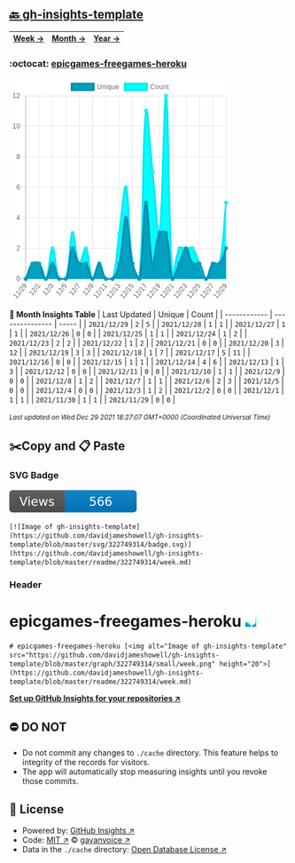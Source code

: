 ## [🔙 gh-insights-template](https://github.com/davidjameshowell/gh-insights-template)
| [**Week →**](https://github.com/davidjameshowell/gh-insights-template/blob/master/readme/322749314/week.md) | [**Month →**](https://github.com/davidjameshowell/gh-insights-template/blob/master/readme/322749314/month.md) | [**Year →**](https://github.com/davidjameshowell/gh-insights-template/blob/master/readme/322749314/year.md) |
 | ------------ | --------------- | ----- |

### :octocat: [epicgames-freegames-heroku](https://github.com/davidjameshowell/epicgames-freegames-heroku)
![Image of gh-insights-template](https://github.com/davidjameshowell/gh-insights-template/blob/master/graph/322749314/large/month.png)

**:calendar: Month Insights Table**
| Last Updated | Unique | Count |
 | ------------ | --------------- | ----- |
 | `2021/12/29` |  `2` | `5` |
 | `2021/12/28` |  `1` | `1` |
 | `2021/12/27` |  `1` | `1` |
 | `2021/12/26` |  `0` | `0` |
 | `2021/12/25` |  `1` | `1` |
 | `2021/12/24` |  `1` | `2` |
 | `2021/12/23` |  `2` | `2` |
 | `2021/12/22` |  `1` | `2` |
 | `2021/12/21` |  `0` | `0` |
 | `2021/12/20` |  `3` | `12` |
 | `2021/12/19` |  `3` | `3` |
 | `2021/12/18` |  `1` | `7` |
 | `2021/12/17` |  `5` | `11` |
 | `2021/12/16` |  `0` | `0` |
 | `2021/12/15` |  `1` | `1` |
 | `2021/12/14` |  `4` | `6` |
 | `2021/12/13` |  `1` | `3` |
 | `2021/12/12` |  `0` | `0` |
 | `2021/12/11` |  `0` | `0` |
 | `2021/12/10` |  `1` | `1` |
 | `2021/12/9` |  `0` | `0` |
 | `2021/12/8` |  `1` | `2` |
 | `2021/12/7` |  `1` | `1` |
 | `2021/12/6` |  `2` | `3` |
 | `2021/12/5` |  `0` | `0` |
 | `2021/12/4` |  `0` | `0` |
 | `2021/12/3` |  `1` | `2` |
 | `2021/12/2` |  `0` | `0` |
 | `2021/12/1` |  `1` | `1` |
 | `2021/11/30` |  `1` | `1` |
 | `2021/11/29` |  `0` | `0` |

<small><i>Last updated on Wed Dec 29 2021 18:27:07 GMT+0000 (Coordinated Universal Time)</i></small>

## ✂️Copy and 📋 Paste
### SVG Badge
[![Image of gh-insights-template](https://github.com/davidjameshowell/gh-insights-template/blob/master/svg/322749314/badge.svg)](https://github.com/davidjameshowell/gh-insights-template/blob/master/readme/322749314/week.md)
```readme
[![Image of gh-insights-template](https://github.com/davidjameshowell/gh-insights-template/blob/master/svg/322749314/badge.svg)](https://github.com/davidjameshowell/gh-insights-template/blob/master/readme/322749314/week.md)
```
### Header
# epicgames-freegames-heroku [<img alt="Image of gh-insights-template" src="https://github.com/davidjameshowell/gh-insights-template/blob/master/graph/322749314/small/week.png" height="20">](https://github.com/davidjameshowell/gh-insights-template/blob/master/readme/322749314/week.md)
```readme
# epicgames-freegames-heroku [<img alt="Image of gh-insights-template" src="https://github.com/davidjameshowell/gh-insights-template/blob/master/graph/322749314/small/week.png" height="20">](https://github.com/davidjameshowell/gh-insights-template/blob/master/readme/322749314/week.md)
```
[**Set up GitHub Insights for your repositories ↗️**](https://github.com/gayanvoice/github-insights)
## ⛔ DO NOT
- Do not commit any changes to `./cache` directory. This feature helps to integrity of the records for visitors.
- The app will automatically stop measuring insights until you revoke those commits.
## 📄 License
- Powered by: [GitHub Insights ↗️](https://github.com/gayanvoice/github-insights)
- Code: [MIT ↗️](./LICENSE) © [gayanvoice ↗️](https://github.com/gayanvoice)
- Data in the `./cache` directory: [Open Database License ↗️](https://opendatacommons.org/licenses/odbl/1-0/)